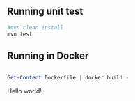 ## Running unit test

```BASH
#mvn clean install
mvn test
```

## Running in Docker

```POWERSHELL

Get-Content Dockerfile | docker build -

```

Hello world!
